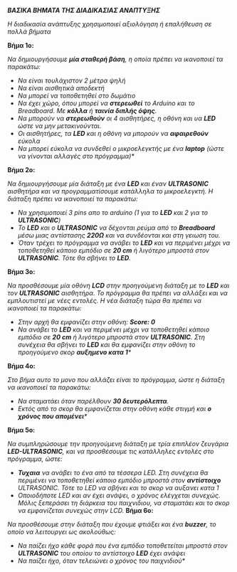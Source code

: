 ***ΒΑΣΙΚΑ ΒΗΜΑΤΑ ΤΗΣ ΔΙΑΔΙΚΑΣΙΑΣ ΑΝΑΠΤΥΞΗΣ***

*Η διαδικασία ανάπτυξης χρησιμοποιεί αξιολόγηση ή επαλήθευση σε πολλά βήματα*

**Βήμα 1ο:**

_Να δημιουργήσουμε **μία σταθερή βάση**, η οποία πρέπει να ικανοποιεί τα παρακάτω:_
-	_Να είναι τουλάχιστον 2 μέτρα ψηλή_
-	_Να είναι αισθητικά αποδεκτή_
-	_Να μπορεί να τοποθετηθεί στο δωμάτιο_
-	_Να έχει χώρο, όπου μπορεί να **στερεωθεί** το Arduino και το Breadboard. Με **κόλλα** ή **ταινία διπλής όψης**._
-	_Να μπορούν να **στερεωθούν** οι 4 αισθητήρες, η οθόνη και υα **LED** ώστε να μην μετακινούνται._
-	_Οι αισθητήρες, τα **LED** και η οθόνη να μπορούν να **αφαιρεθούν** εύκολα_
-	_Να μπορεί εύκολα να συνδεθεί ο μικροελεγκτής με ένα **laptop** (ώστε να γίνονται αλλαγές στο πρόγραμμα)*_

**Βήμα 2ο:**

_Να δημιουργήσουμε μία διάταξη με ένα **LED** και έναν **ULTRASONIC** αισθητήρα και να προγραμματίσουμε κατάλληλα το μικροελεγκτή. Η διάταξη πρέπει να ικανοποιεί τα παρακάτω:_
-	_Να χρησιμοποιεί 3 pins απο το arduino (1 για το **LED** και 2 για το **ULTRASONIC**)_
-	_Το **LED** και ο **ULTRASONIC** να δέχονται ρεύμα από το **Breadboard** μέσω μιας αντίστασης **220Ω** και να συνδέονται και στη γειωση του._
-	_Όταν τρέχει το πρόγραμμα να ανάβει το **LED** και να περιμένει μέχρι να τοποθετηθεί κάποιο εμπόδιο σε **20 cm** ή λιγότερο μπροστά στον **ULTRASONIC**. Τότε θα σβήνει το **LED**._

**Βήμα 3ο:**

_Να προσθέσουμε μία οθόνη **LCD** στην προηγούμενη διάταξη με το **LED** και τον **ULTRASONIC** αισθητήρα. Το πρόγραμμα θα πρέπει να αλλάξει και να εμπλουτιστεί με νέες εντολές. Η νέα διάταξη τώρα θα πρέπει να ικανοποιεί τα παρακάτω:_
-	_Στην αρχή θα εμφανίζει στην οθόνη: **Score: 0**_
-	_Να ανάβει το **LED** και να περιμένει μέχρι να τοποθετηθεί κάποιο εμπόδιο σε **20 cm** ή λιγότερο μπροστά στον **ULTRASONIC**. Στη συνέχεια θα σβήνει το **LED** και θα εμφανίζει στην οθόνη το προηγούμενο σκορ **αυξημενο κατα 1***_

**Βήμα 4ο:**

_Στο βήμα αυτο το μονο που αλλάζει είναι το πρόγραμμα, ώστε η διάταξη να ικανοποιεί τα παρακάτω:_
-	_Να σταματάει όταν παρέλθουν **30 δευτερόλεπτα**._
-	_Εκτός από το σκορ θα εμφανίζεται στην οθόνη κάθε στιγμή και **ο χρόνος που απομένει***_

**Βήμα 5ο:**

_Να συμπληρώσουμε την προηγούμενη διάταξη με τρία επιπλέον ζευγάρια **LED-ULTRASONIC**, και να προσθέσουμε τις κατάλληλες εντολές στο πρόγραμμα, ώστε:_
-	_**Τυχαια** να ανάβει το ένα από τα τέσσερα LED. Στη συνέχεια θα περιμένει να τοποθετηθεί κάποιο εμπόδιο μπροστά στον **αντίστοιχο** ULTRASONIC. Τότε το LED να σβήνει και το σκορ να αυξανει κατα 1_
-	_Οποιοδήποτε LED και αν έχει ανάψει, ο χρόνος ελέγχεται συνεχώς. Μόλις ξεπεράσει τη διάρκεια του παιχνιδιου, να σταματάει και το σκορ να εμφανίζεται συνεχώς στην LCD._
**Βήμα 6ο:**

_Να προσθέσουμε στην διάταξη που έχουμε φτιάξει και ένα **buzzer**, το οποίο να λειτουργει ως ακολούθως:_
-	_Να παίζει ήχο κάθε φορά που ένα εμπόδιο τοποθετείται μπροστά στον **ULTRASONIC** του οποίου το αντίστοιχο **LED** έχει ανάψει_
-	_Να παίζει ήχο, όταν τελειώνει ο χρόνος του παιχνιδιού*_
